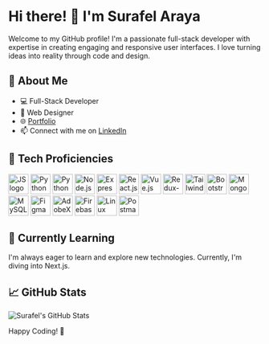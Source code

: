 <style>
  .no-underline {
    text-decoration: none;
  }

  .markdown-body a[data-a11y-link-underlines=true] {
  text-decoration: none;
}

  a[data-a11y-link-underlines=true] {
  text-decoration: none;
}
</style>

# Hi there! 👋 I'm Surafel Araya

Welcome to my GitHub profile! I'm a passionate full-stack developer with expertise in creating engaging and responsive user interfaces. I love turning ideas into reality through code and design.

## 🚀 About Me

- 💻 Full-Stack Developer
- 🎨 Web Designer
- 🌐 [Portfolio](https://suraffy.netlify.app)
- 📫 Connect with me on [LinkedIn](https://www.linkedin.com/in/surafel-araya)

## 🔧 Tech Proficiencies

<a href="https://developer.mozilla.org/en-US/docs/Web/JavaScript" class="no-underline">
  <img src="https://github.com/abrahamhba/programming-languages-logos/blob/master/src/javascript/javascript.png" alt="JS logo" width="40">
</a>
<a href="https://developer.mozilla.org/en-US/docs/Web/CSS" class="no-underline">
  <img src="https://cdn.simpleicons.org/css3/blue/dark" alt="Python logo" width="40">
</a>
<a href="https://developer.mozilla.org/en-US/docs/Web/HTML" class="no-underline">
  <img src="https://cdn.simpleicons.org/html5" alt="Python logo" width="40">
</a>
<a href="https://nodejs.org" style="text-decoration: none;">
  <img src="https://cdn.simpleicons.org/node.js" alt="Node.js" width="40">
</a>
<a href="https://expressjs.com" style="text-decoration: none;">
  <img src="https://cdn.simpleicons.org/express" alt="Express.js" width="40">
</a>  
<a href="https://react.dev" style="text-decoration: none;">
  <img src="https://cdn.simpleicons.org/react" alt="React.js" width="40">
</a>
<a href="https://vuejs.org" style="text-decoration: none;">
  <img src="https://cdn.simpleicons.org/vue.js" alt="Vue.js" width="40">
</a>
<a href="https://redux-toolkit.js.org" style="text-decoration: none;">
  <img src="https://cdn.simpleicons.org/redux" alt="Redux-toolkit" width="40">
</a>
<a href="https://tailwindcss.com" style="text-decoration: none;">
  <img src="https://cdn.simpleicons.org/tailwindcss" alt="Tailwindcss" width="40">
</a>  
<a href="https://getbootstrap.com" style="text-decoration: none;">
  <img src="https://cdn.simpleicons.org/bootstrap" alt="Bootstrap" width="40">
</a>
<a href="https://www.mongodb.com" style="text-decoration: none;">
  <img src="https://cdn.simpleicons.org/mongodb" alt="Mongodb" width="40">
</a>  
<a href="https://www.mysql.com" style="text-decoration: none;">
  <img src="https://cdn.simpleicons.org/mysql" alt="MySQL" width="40">
</a>
<a href="https://figma.com" style="text-decoration: none;">
  <img src="https://cdn.simpleicons.org/figma" alt="Figma" width="40">
</a>
<a href="https://adobexdplatform.com" style="text-decoration: none;">
  <img src="https://cdn.simpleicons.org/adobexd" alt="AdobeXD" width="40">
</a>
<a href="https://firebase.google.com" style="text-decoration: none;">
  <img src="https://cdn.simpleicons.org/firebase" alt="Firebase" width="40">
</a>
<a href="https://www.linux.org" style="text-decoration: none;">
  <img src="https://cdn.simpleicons.org/linux" alt="Linux" width="40">
</a>  
<a href="https://www.postman.com" style="text-decoration: none;">
  <img src="https://cdn.simpleicons.org/postman" alt="Postman" width="40">
</a>

## 🌱 Currently Learning

I'm always eager to learn and explore new technologies. Currently, I'm diving into Next.js.

## 📈 GitHub Stats

![Surafel's GitHub Stats](https://github-readme-stats.vercel.app/api?username=suraffy&show_icons=true&count_private=true&hide=contribs)

Happy Coding! 🚀
